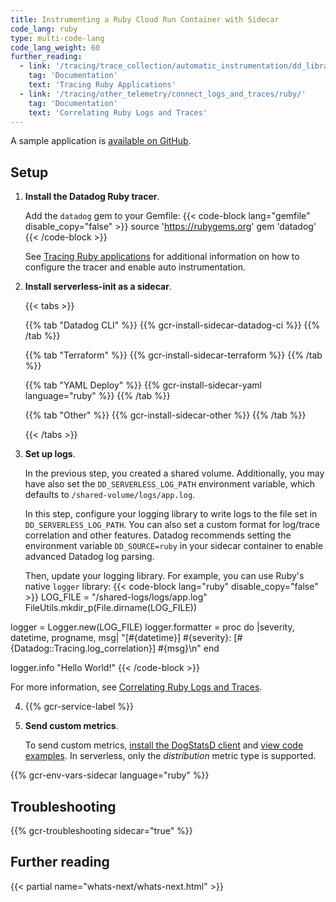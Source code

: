 ```yaml
---
title: Instrumenting a Ruby Cloud Run Container with Sidecar
code_lang: ruby
type: multi-code-lang
code_lang_weight: 60
further_reading:
  - link: '/tracing/trace_collection/automatic_instrumentation/dd_libraries/ruby/'
    tag: 'Documentation'
    text: 'Tracing Ruby Applications'
  - link: '/tracing/other_telemetry/connect_logs_and_traces/ruby/'
    tag: 'Documentation'
    text: 'Correlating Ruby Logs and Traces'
---
```


<div class="alert alert-info">A sample application is <a href="https://github.com/DataDog/serverless-gcp-sample-apps/tree/main/cloud-run/sidecar/ruby">available on GitHub</a>.</div>

## Setup

1. **Install the Datadog Ruby tracer**.

   Add the `datadog` gem to your Gemfile:
   {{< code-block lang="gemfile" disable_copy="false" >}}
source 'https://rubygems.org'
gem 'datadog'
{{< /code-block >}}

   See [Tracing Ruby applications][1] for additional information on how to configure the tracer and enable auto instrumentation.

2. **Install serverless-init as a sidecar**.

   {{< tabs >}}

   {{% tab "Datadog CLI" %}}
   {{% gcr-install-sidecar-datadog-ci %}}
   {{% /tab %}}

   {{% tab "Terraform" %}}
   {{% gcr-install-sidecar-terraform %}}
   {{% /tab %}}

   {{% tab "YAML Deploy" %}}
   {{% gcr-install-sidecar-yaml language="ruby" %}}
   {{% /tab %}}

   {{% tab "Other" %}}
   {{% gcr-install-sidecar-other %}}
   {{% /tab %}}

   {{< /tabs >}}

3. **Set up logs**.

   In the previous step, you created a shared volume. Additionally, you may have also set the `DD_SERVERLESS_LOG_PATH` environment variable, which defaults to `/shared-volume/logs/app.log`.

   In this step, configure your logging library to write logs to the file set in `DD_SERVERLESS_LOG_PATH`. You can also set a custom format for log/trace correlation and other features. Datadog recommends setting the environment variable `DD_SOURCE=ruby` in your sidecar container to enable advanced Datadog log parsing.

   Then, update your logging library. For example, you can use Ruby's native `logger` library:
   {{< code-block lang="ruby" disable_copy="false" >}}
LOG_FILE = "/shared-logs/logs/app.log"
FileUtils.mkdir_p(File.dirname(LOG_FILE))

logger = Logger.new(LOG_FILE)
logger.formatter = proc do |severity, datetime, progname, msg|
  "[#{datetime}] #{severity}: [#{Datadog::Tracing.log_correlation}] #{msg}\n"
end

logger.info "Hello World!"
{{< /code-block >}}

   For more information, see [Correlating Ruby Logs and Traces][2].

4. {{% gcr-service-label %}}

5. **Send custom metrics**.

   To send custom metrics, [install the DogStatsD client][3] and [view code examples][4]. In serverless, only the *distribution* metric type is supported.

{{% gcr-env-vars-sidecar language="ruby" %}}

## Troubleshooting

{{% gcr-troubleshooting sidecar="true" %}}

## Further reading

{{< partial name="whats-next/whats-next.html" >}}

[1]: /tracing/trace_collection/automatic_instrumentation/dd_libraries/ruby/#instrument-your-application
[2]: /tracing/other_telemetry/connect_logs_and_traces/ruby/
[3]: /developers/dogstatsd/?tab=ruby#install-the-dogstatsd-client
[4]: /metrics/custom_metrics/dogstatsd_metrics_submission/?tab=ruby#code-examples

